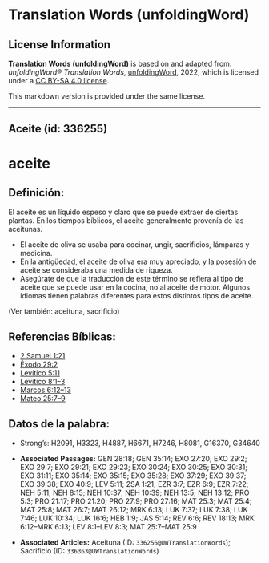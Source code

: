 # Translation Words (unfoldingWord)

## License Information

**Translation Words (unfoldingWord)** is based on and adapted from: _unfoldingWord® Translation Words_, [unfoldingWord](https://unfoldingword.org/utw), 2022, which is licensed under a [CC BY-SA 4.0 license](https://creativecommons.org/licenses/by-sa/4.0/legalcode.en).

This markdown version is provided under the same license.



--------------------------------

## Aceite (id: 336255)

aceite
======

Definición:
-----------

El aceite es un líquido espeso y claro que se puede extraer de ciertas plantas. En los tiempos bíblicos, el aceite generalmente provenía de las aceitunas.

* El aceite de oliva se usaba para cocinar, ungir, sacrificios, lámparas y medicina.
* En la antigüedad, el aceite de oliva era muy apreciado, y la posesión de aceite se consideraba una medida de riqueza.
* Asegúrate de que la traducción de este término se refiera al tipo de aceite que se puede usar en la cocina, no al aceite de motor. Algunos idiomas tienen palabras diferentes para estos distintos tipos de aceite.

(Ver también: aceituna, sacrificio)

Referencias Bíblicas:
---------------------

* [2 Samuel 1:21](https://ref.ly/2Sam1:21)
* [Éxodo 29:2](https://ref.ly/Exod29:2)
* [Levítico 5:11](https://ref.ly/Lev5:11)
* [Levítico 8:1–3](https://ref.ly/Lev8:1-Lev8:3)
* [Marcos 6:12–13](https://ref.ly/Mark6:12-Mark6:13)
* [Mateo 25:7–9](https://ref.ly/Matt25:7-Matt25:9)

Datos de la palabra:
--------------------

* Strong’s: H2091, H3323, H4887, H6671, H7246, H8081, G16370, G34640

* **Associated Passages:** GEN 28:18; GEN 35:14; EXO 27:20; EXO 29:2; EXO 29:7; EXO 29:21; EXO 29:23; EXO 30:24; EXO 30:25; EXO 30:31; EXO 31:11; EXO 35:14; EXO 35:15; EXO 35:28; EXO 37:29; EXO 39:37; EXO 39:38; EXO 40:9; LEV 5:11; 2SA 1:21; EZR 3:7; EZR 6:9; EZR 7:22; NEH 5:11; NEH 8:15; NEH 10:37; NEH 10:39; NEH 13:5; NEH 13:12; PRO 5:3; PRO 21:17; PRO 21:20; PRO 27:9; PRO 27:16; MAT 25:3; MAT 25:4; MAT 25:8; MAT 26:7; MAT 26:12; MRK 6:13; LUK 7:37; LUK 7:38; LUK 7:46; LUK 10:34; LUK 16:6; HEB 1:9; JAS 5:14; REV 6:6; REV 18:13; MRK 6:12–MRK 6:13; LEV 8:1–LEV 8:3; MAT 25:7–MAT 25:9
* **Associated Articles:** Aceituna (ID: `336256@UWTranslationWords`); Sacrificio (ID: `336363@UWTranslationWords`)

